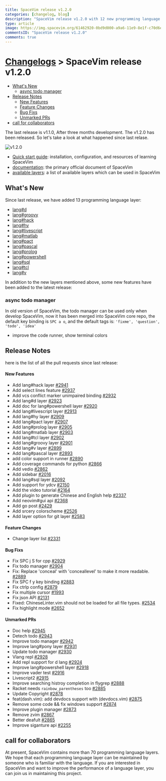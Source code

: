 ```yaml
---
title: SpaceVim release v1.2.0
categories: [changelog, blog]
description: "SpaceVim release v1.2.0 with 12 new programming language layers and ton of bug fixs and new features."
type: article
image: https://img.spacevim.org/61462920-0bd9d000-a9a6-11e9-8e1f-c70d6ec6ca1e.png
commentsID: "SpaceVim release v1.2.0"
comments: true
---
```


# [Changelogs](../development#changelog) > SpaceVim release v1.2.0

<!-- vim-markdown-toc GFM -->

- [What's New](#whats-new)
  - [async todo manager](#async-todo-manager)
- [Release Notes](#release-notes)
    - [New Features](#new-features)
    - [Feature Changes](#feature-changes)
    - [Bug Fixs](#bug-fixs)
    - [Unmarked PRs](#unmarked-prs)
- [call for collaborators](#call-for-collaborators)

<!-- vim-markdown-toc -->


The last release is v1.1.0, After three months development.
The v1.2.0 has been released. So let's take a look at what happened since last relase.

![v1.2.0](https://img.spacevim.org/61462920-0bd9d000-a9a6-11e9-8e1f-c70d6ec6ca1e.png)

- [Quick start guide](../quick-start-guide/): installation, configuration, and resources of learning SpaceVim
- [documentation](../documentation/): the primary official document of SpaceVim
- [available layers](../layers/): a list of available layers which can be used in SpaceVim

## What's New

Since last release, we have added 13 programming language layer:

- [lang#d](../layers/lang/d/)
- [lang#groovy](../layers/lang/groovy/)
- [lang#hack](../layers/lang/hack/)
- [lang#hy](../layers/lang/hy/)
- [lang#livescript](../layers/lang/livescript/)
- [lang#matlab](../layers/lang/matlab/)
- [lang#pact](../layers/lang/pact/)
- [lang#pascal](../layers/lang/pascal/)
- [lang#prolog](../layers/lang/prolog/)
- [lang#powershell](../layers/lang/powershell/)
- [lang#sql](../layers/lang/sql/)
- [lang#tcl](../layers/lang/tcl/)
- [lang#v](../layers/lang/v/)


In addition to the new layers mentioned above, some new features have been added to the latest release:

### async todo manager

In old version of SpaceVim, the todo manager can be used only when develop SpaceVim, now it has been merged into SpaceVim core repo,
the default key binding is `SPC a o`, and the default tags is: `'fixme', 'question', 'todo', 'idea'`

- improve the code runner, show terminal colors


## Release Notes

here is the list of all the pull requests since last release:

#### New Features

- Add lang#hack layer [#2941](https://github.com/SpaceVim/SpaceVim/pull/2941)
- Add select lines feature [#2937](https://github.com/SpaceVim/SpaceVim/pull/2937)
- Add vcs conflict marker unimpaired binding [#2932](https://github.com/SpaceVim/SpaceVim/pull/2932)
- Add lang#d layer [#2923](https://github.com/SpaceVim/SpaceVim/pull/2923)
- Add doc for lang#powershell layer [#2920](https://github.com/SpaceVim/SpaceVim/pull/2920)
- Add lang#livescript layer [#2913](https://github.com/SpaceVim/SpaceVim/pull/2913)
- Add lang#hy layer [#2909](https://github.com/SpaceVim/SpaceVim/pull/2909)
- Add lang#pact layer [#2907](https://github.com/SpaceVim/SpaceVim/pull/2907)
- Add lang#prolog layer [#2905](https://github.com/SpaceVim/SpaceVim/pull/2905)
- Add lang#matlab layer [#2903](https://github.com/SpaceVim/SpaceVim/pull/2903)
- Add lang#tcl layer [#2902](https://github.com/SpaceVim/SpaceVim/pull/2902)
- Add lang#groovy layer [#2901](https://github.com/SpaceVim/SpaceVim/pull/2901)
- Add lang#v layer [#2899](https://github.com/SpaceVim/SpaceVim/pull/2899)
- Add lang#pascal layer [#2893](https://github.com/SpaceVim/SpaceVim/pull/2893)
- add color support in runner [#2890](https://github.com/SpaceVim/SpaceVim/pull/2890)
- Add coverage commands for python [#2866](https://github.com/SpaceVim/SpaceVim/pull/2866)
- Add vedio [#2862](https://github.com/SpaceVim/SpaceVim/pull/2862)
- Add sidebar [#2016](https://github.com/SpaceVim/SpaceVim/pull/2016)
- Add lang#sql layer [#2092](https://github.com/SpaceVim/SpaceVim/pull/2092)
- Add support for ydcv [#2150](https://github.com/SpaceVim/SpaceVim/pull/2150)
- Add the video tutorial [#2164](https://github.com/SpaceVim/SpaceVim/pull/2164)
- Add plugin to generate Chinese and English help [#2337](https://github.com/SpaceVim/SpaceVim/pull/2337)
- Add neovim#gui api [#2368](https://github.com/SpaceVim/SpaceVim/pull/2368)
- Add go post [#2429](https://github.com/SpaceVim/SpaceVim/pull/2429)
- Add srcery colorscheme [#2526](https://github.com/SpaceVim/SpaceVim/pull/2526)
- Add layer option for git layer [#2583](https://github.com/SpaceVim/SpaceVim/pull/2583)

#### Feature Changes

- Change layer list [#2331](https://github.com/SpaceVim/SpaceVim/pull/2331)

#### Bug Fixs

- Fix SPC j S for cpp [#2929](https://github.com/SpaceVim/SpaceVim/pull/2929)
- Fix todo manager [#2904](https://github.com/SpaceVim/SpaceVim/pull/2904)
- Fix: Replace 'conceal' with 'conceallevel' to make it more readable. [#2889](https://github.com/SpaceVim/SpaceVim/pull/2889)
- Fix SPC f y key binding [#2883](https://github.com/SpaceVim/SpaceVim/pull/2883)
- Fix ctrlp config [#2879](https://github.com/SpaceVim/SpaceVim/pull/2879)
- Fix multiple cursor [#1993](https://github.com/SpaceVim/SpaceVim/pull/1993)
- Fix json API [#2131](https://github.com/SpaceVim/SpaceVim/pull/2131)
- Fixed: ChineseLinter.vim should not be loaded for all file types. [#2534](https://github.com/SpaceVim/SpaceVim/pull/2534)
- Fix highlight mode [#2652](https://github.com/SpaceVim/SpaceVim/pull/2652)

#### Unmarked PRs

- Doc help [#2945](https://github.com/SpaceVim/SpaceVim/pull/2945)
- Detech todo [#2943](https://github.com/SpaceVim/SpaceVim/pull/2943)
- Improve todo manager [#2942](https://github.com/SpaceVim/SpaceVim/pull/2942)
- Improve lang#pony layer [#2931](https://github.com/SpaceVim/SpaceVim/pull/2931)
- Update todo manager [#2930](https://github.com/SpaceVim/SpaceVim/pull/2930)
- Vlang repl [#2928](https://github.com/SpaceVim/SpaceVim/pull/2928)
- Add repl support for d lang [#2924](https://github.com/SpaceVim/SpaceVim/pull/2924)
- Improve lang#powershell layer [#2918](https://github.com/SpaceVim/SpaceVim/pull/2918)
- Improve vader test [#2916](https://github.com/SpaceVim/SpaceVim/pull/2916)
- Livescript2 [#2915](https://github.com/SpaceVim/SpaceVim/pull/2915)
- Improve searching histroy completion in flygrep [#2888](https://github.com/SpaceVim/SpaceVim/pull/2888)
- Racket needs `rainbow_parentheses` too [#2885](https://github.com/SpaceVim/SpaceVim/pull/2885)
- Update Copyright [#2878](https://github.com/SpaceVim/SpaceVim/pull/2878)
- feat(dash.vim): add devdocs support with (devdocs.vim) [#2875](https://github.com/SpaceVim/SpaceVim/pull/2875)
- Remove some code && fix windows support [#2874](https://github.com/SpaceVim/SpaceVim/pull/2874)
- Improve plugin manager [#2873](https://github.com/SpaceVim/SpaceVim/pull/2873)
- Remove zvim [#2867](https://github.com/SpaceVim/SpaceVim/pull/2867)
- Better deafult [#2865](https://github.com/SpaceVim/SpaceVim/pull/2865)
- Improve siganture api [#2255](https://github.com/SpaceVim/SpaceVim/pull/2255)

## call for collaborators

At present, SpaceVim contains more than 70 programming language layers.
We hope that each programming language layer can be maintained by someone who is familiar with the language.
If you are interested in SpaceVim and want to improve the performance of a language layer,
you can join us in maintaining this project.

